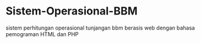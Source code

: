 # Sistem-Operasional-BBM
sistem perhitungan operasional tunjangan bbm berasis web dengan bahasa pemograman HTML dan PHP
